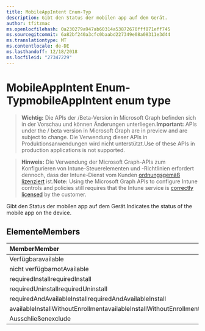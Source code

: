```yaml
---
title: MobileAppIntent Enum-Typ
description: Gibt den Status der mobilen app auf dem Gerät.
author: tfitzmac
ms.openlocfilehash: 0a230279a947ab60314a53872670fff871eff745
ms.sourcegitcommit: 6a82bf240a3cfc0baabd227349e08a08311e3d44
ms.translationtype: MT
ms.contentlocale: de-DE
ms.lasthandoff: 12/18/2018
ms.locfileid: "27347229"
---
```

# <a name="mobileappintent-enum-type"></a><span data-ttu-id="64bd4-103">MobileAppIntent Enum-Typ</span><span class="sxs-lookup"><span data-stu-id="64bd4-103">mobileAppIntent enum type</span></span>

> <span data-ttu-id="64bd4-104">**Wichtig:** Die APIs der /Beta-Version in Microsoft Graph befinden sich in der Vorschau und können Änderungen unterliegen.</span><span class="sxs-lookup"><span data-stu-id="64bd4-104">**Important:** APIs under the / beta version in Microsoft Graph are in preview and are subject to change.</span></span> <span data-ttu-id="64bd4-105">Die Verwendung dieser APIs in Produktionsanwendungen wird nicht unterstützt.</span><span class="sxs-lookup"><span data-stu-id="64bd4-105">Use of these APIs in production applications is not supported.</span></span>

> <span data-ttu-id="64bd4-106">**Hinweis:** Die Verwendung der Microsoft Graph-APIs zum Konfigurieren von Intune-Steuerelementen und -Richtlinien erfordert dennoch, dass der Intune-Dienst vom Kunden [ordnungsgemäß lizenziert](https://go.microsoft.com/fwlink/?linkid=839381) ist.</span><span class="sxs-lookup"><span data-stu-id="64bd4-106">**Note:** Using the Microsoft Graph APIs to configure Intune controls and policies still requires that the Intune service is [correctly licensed](https://go.microsoft.com/fwlink/?linkid=839381) by the customer.</span></span>

<span data-ttu-id="64bd4-107">Gibt den Status der mobilen app auf dem Gerät.</span><span class="sxs-lookup"><span data-stu-id="64bd4-107">Indicates the status of the mobile app on the device.</span></span>
## <a name="members"></a><span data-ttu-id="64bd4-108">Elemente</span><span class="sxs-lookup"><span data-stu-id="64bd4-108">Members</span></span>
|<span data-ttu-id="64bd4-109">Member</span><span class="sxs-lookup"><span data-stu-id="64bd4-109">Member</span></span>|<span data-ttu-id="64bd4-110">Wert</span><span class="sxs-lookup"><span data-stu-id="64bd4-110">Value</span></span>|<span data-ttu-id="64bd4-111">Beschreibung</span><span class="sxs-lookup"><span data-stu-id="64bd4-111">Description</span></span>|
|:---|:---|:---|
|<span data-ttu-id="64bd4-112">Verfügbar</span><span class="sxs-lookup"><span data-stu-id="64bd4-112">available</span></span>|<span data-ttu-id="64bd4-113">0</span><span class="sxs-lookup"><span data-stu-id="64bd4-113">0</span></span>|<span data-ttu-id="64bd4-114">Available</span><span class="sxs-lookup"><span data-stu-id="64bd4-114">Available</span></span>|
|<span data-ttu-id="64bd4-115">nicht verfügbar</span><span class="sxs-lookup"><span data-stu-id="64bd4-115">notAvailable</span></span>|<span data-ttu-id="64bd4-116">1</span><span class="sxs-lookup"><span data-stu-id="64bd4-116">1</span></span>|<span data-ttu-id="64bd4-117">Nicht verfügbar</span><span class="sxs-lookup"><span data-stu-id="64bd4-117">Not Available</span></span>|
|<span data-ttu-id="64bd4-118">requiredInstall</span><span class="sxs-lookup"><span data-stu-id="64bd4-118">requiredInstall</span></span>|<span data-ttu-id="64bd4-119">2</span><span class="sxs-lookup"><span data-stu-id="64bd4-119">2</span></span>|<span data-ttu-id="64bd4-120">Installation erforderlich</span><span class="sxs-lookup"><span data-stu-id="64bd4-120">Required Install</span></span>|
|<span data-ttu-id="64bd4-121">requiredUninstall</span><span class="sxs-lookup"><span data-stu-id="64bd4-121">requiredUninstall</span></span>|<span data-ttu-id="64bd4-122">3</span><span class="sxs-lookup"><span data-stu-id="64bd4-122">3</span></span>|<span data-ttu-id="64bd4-123">Erforderliche Deinstallation</span><span class="sxs-lookup"><span data-stu-id="64bd4-123">Required Uninstall</span></span>|
|<span data-ttu-id="64bd4-124">requiredAndAvailableInstall</span><span class="sxs-lookup"><span data-stu-id="64bd4-124">requiredAndAvailableInstall</span></span>|<span data-ttu-id="64bd4-125">4</span><span class="sxs-lookup"><span data-stu-id="64bd4-125">4</span></span>|<span data-ttu-id="64bd4-126">RequiredAndAvailableInstall</span><span class="sxs-lookup"><span data-stu-id="64bd4-126">RequiredAndAvailableInstall</span></span>|
|<span data-ttu-id="64bd4-127">availableInstallWithoutEnrollment</span><span class="sxs-lookup"><span data-stu-id="64bd4-127">availableInstallWithoutEnrollment</span></span>|<span data-ttu-id="64bd4-128">5</span><span class="sxs-lookup"><span data-stu-id="64bd4-128">5</span></span>|<span data-ttu-id="64bd4-129">AvailableInstallWithoutEnrollment</span><span class="sxs-lookup"><span data-stu-id="64bd4-129">AvailableInstallWithoutEnrollment</span></span>|
|<span data-ttu-id="64bd4-130">Ausschließen</span><span class="sxs-lookup"><span data-stu-id="64bd4-130">exclude</span></span>|<span data-ttu-id="64bd4-131">6</span><span class="sxs-lookup"><span data-stu-id="64bd4-131">6</span></span>|<span data-ttu-id="64bd4-132">Ausschließen</span><span class="sxs-lookup"><span data-stu-id="64bd4-132">Exclude</span></span>|





